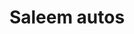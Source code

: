 ---
title: "Saleem autos"
url: /karachi/saleem-autos-r5v7-2pg-unnamed-road-k-area-sherabad-colony-sector-36-a-landhi-town/
shop: car repair
---